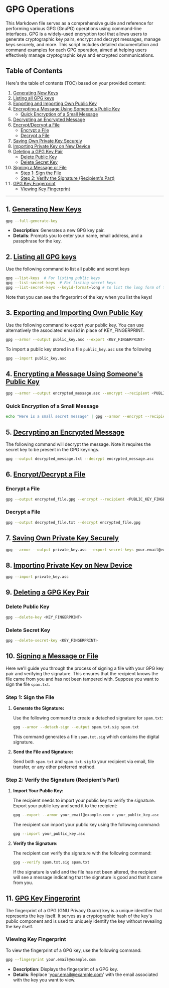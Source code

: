 # GPG Operations

This Markdown file serves as a comprehensive guide and reference for performing various GPG (GnuPG) operations using command-line interfaces. GPG is a widely-used encryption tool that allows users to generate cryptographic key pairs, encrypt and decrypt messages, manage keys securely, and more. This script includes detailed documentation and command examples for each GPG operation, aimed at helping users effectively manage cryptographic keys and encrypted communications.

## Table of Contents

Here's the table of contents (TOC) based on your provided content:

1. [Generating New Keys](#1-generating-new-keys)
2. [Listing all GPG keys](#2-listing-all-gpg-keys)
3. [Exporting and Importing Own Public Key](#3-exporting-and-importing-own-public-key)
4. [Encrypting a Message Using Someone's Public Key](#4-encrypting-a-message-using-someones-public-key)
    - [Quick Encryption of a Small Message](#quick-encryption-of-a-small-message)
5. [Decrypting an Encrypted Message](#5-decrypting-an-encrypted-message)
6. [Encrypt/Decrypt a File](#6-encryptdecrypt-a-file)
    - [Encrypt a File](#encrypt-a-file)
    - [Decrypt a File](#decrypt-a-file)
7. [Saving Own Private Key Securely](#7-saving-own-private-key-securely)
8. [Importing Private Key on New Device](#8-importing-private-key-on-new-device)
9. [Deleting a GPG Key Pair](#9-deleting-a-gpg-key-pair)
    - [Delete Public Key](#delete-public-key)
    - [Delete Secret Key](#delete-secret-key)
10. [Signing a Message or File](#10-signing-a-message-or-file)
    - [Step 1: Sign the File](#step-1-sign-the-file)
    - [Step 2: Verify the Signature (Recipient's Part)](#step-2-verify-the-signature-recipients-part)
11. [GPG Key Fingerprint](#11-gpg-key-fingerprint)
    - [Viewing Key Fingerprint](#viewing-key-fingerprint)
---

## 1. [Generating New Keys](#1-generating-new-keys)

```bash
gpg --full-generate-key
```

- **Description**: Generates a new GPG key pair.
- **Details**: Prompts you to enter your name, email address, and a passphrase for the key.

## 2. [Listing all GPG keys](#2-listing-all-gpg-keys)
Use the following command to list all public and secret keys
```bash
gpg --list-keys  # For listing public keys
gpg --list-secret-keys  # For listing secret keys
gpg --list-secret-keys --keyid-format=long # to list the long form of the GPG keys for which you have both a public and private key
```
Note that you can see the fingerprint of the key when you list the keys!

## 3. [Exporting and Importing Own Public Key](#3-exporting-and-importing-own-public-key)
Use the following command to export your public key. You can use alternatively the associated email id in place of KEY_FINGERPRINT.
```bash
gpg --armor --output public_key.asc --export <KEY_FINGERPRINT>
```
To import a public key stored in a file `public_key.asc` use the following
```bash
gpg --import public_key.asc
```

## 4. [Encrypting a Message Using Someone's Public Key](#4-encrypting-a-message-using-someones-public-key)

```bash
gpg --armor --output encrypted_message.asc --encrypt --recipient <PUBLIC_KEY_FINGERPRINT> message.txt
```

### Quick Encryption of a Small Message

```bash
echo "Here is a small secret message" | gpg --armor --encrypt --recipient <PUBLIC_KEY_FINGERPRINT> message.txt
```

## 5. [Decrypting an Encrypted Message](#5-decrypting-an-encrypted-message)
The following command will decrypt the message. Note it requires the secret key to be present in the GPG keyrings.
```bash
gpg --output decrypted_message.txt --decrypt encrypted_message.asc
```

## 6. [Encrypt/Decrypt a File](#6-encryptdecrypt-a-file)

### Encrypt a File

```bash
gpg --output encrypted_file.gpg --encrypt --recipient <PUBLIC_KEY_FINGERPRINT> file_to_encrypt.txt
```

### Decrypt a File

```bash
gpg --output decrypted_file.txt --decrypt encrypted_file.gpg
```

## 7. [Saving Own Private Key Securely](#7-saving-own-private-key-securely)

```bash
gpg --armor --output private_key.asc --export-secret-keys your.email@example.com
```

## 8. [Importing Private Key on New Device](#8-importing-private-key-on-new-device)

```bash
gpg --import private_key.asc
```

## 9. [Deleting a GPG Key Pair](#9-deleting-a-gpg-key-pair)

### Delete Public Key

```bash
gpg --delete-key <KEY_FINGERPRINT>
```

### Delete Secret Key

```bash
gpg --delete-secret-key <KEY_FINGERPRINT>
```

## 10. [Signing a Message or File](#10-signing-a-message-or-file)
Here we'll guide you through the process of signing a file with your GPG key pair and verifying the signature. This ensures that the recipient knows the file came from you and has not been tampered with. Suppose you want to sign the file `spam.txt`.

### Step 1: Sign the File

1. **Generate the Signature:**

   Use the following command to create a detached signature for `spam.txt`:
     ```sh
   gpg --armor --detach-sign --output spam.txt.sig spam.txt
   ```

   This command generates a file `spam.txt.sig` which contains the digital signature.

2. **Send the File and Signature:**

   Send both `spam.txt` and `spam.txt.sig` to your recipient via email, file transfer, or any other preferred method.

### Step 2: Verify the Signature (Recipient's Part)

1. **Import Your Public Key:**

   The recipient needs to import your public key to verify the signature. Export your public key and send it to the recipient:
   ```sh
   gpg --export --armor your_email@example.com > your_public_key.asc
   ```

   The recipient can import your public key using the following command:
   ```sh
   gpg --import your_public_key.asc
   ```

2. **Verify the Signature:**

   The recipient can verify the signature with the following command:
   ```sh
   gpg --verify spam.txt.sig spam.txt
   ```

   If the signature is valid and the file has not been altered, the recipient will see a message indicating that the signature is good and that it came from you.

## 11. [GPG Key Fingerprint](#11-gpg-key-fingerprint)
The fingerprint of a GPG (GNU Privacy Guard) key is a unique identifier that represents the key itself. It serves as a cryptographic hash of the key's public component and is used to uniquely identify the key without revealing the key itself.

### Viewing Key Fingerprint

To view the fingerprint of a GPG key, use the following command:

```bash
gpg --fingerprint your.email@example.com
```

- **Description**: Displays the fingerprint of a GPG key.
- **Details**: Replace 'your.email@example.com' with the email associated with the key you want to view.